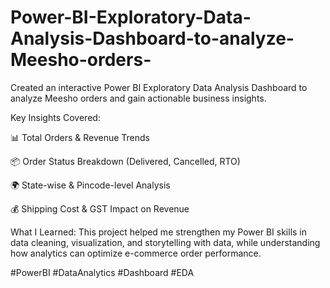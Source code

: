 # Power-BI-Exploratory-Data-Analysis-Dashboard-to-analyze-Meesho-orders-
Created an interactive Power BI Exploratory Data Analysis Dashboard to analyze Meesho orders and gain actionable business insights.

Key Insights Covered:

📊 Total Orders & Revenue Trends

📦 Order Status Breakdown (Delivered, Cancelled, RTO)

🌍 State-wise & Pincode-level Analysis

💰 Shipping Cost & GST Impact on Revenue

What I Learned:
This project helped me strengthen my Power BI skills in data cleaning, visualization, and storytelling with data, while understanding how analytics can optimize e-commerce order performance.

#PowerBI #DataAnalytics #Dashboard #EDA
